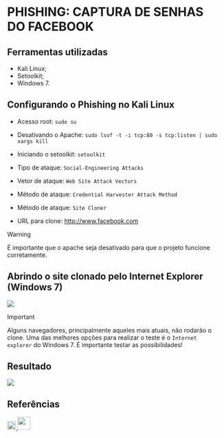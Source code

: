 # PHISHING: CAPTURA DE SENHAS DO FACEBOOK

## Ferramentas utilizadas

- Kali Linux;
- Setoolkit;
- Windows 7.

## Configurando o Phishing no Kali Linux  

- Acesso root: `sudo su`

- Desativando o Apache: `sudo lsof -t -i tcp:80 -s tcp:listen | sudo xargs kill`

- Iniciando o setoolkit: `setoolkit`

- Tipo de ataque: `Social-Engineering Attacks`

- Vetor de ataque: `Web Site Attack Vectors`

- Método de ataque: `Credential Harvester Attack Method` 

- Método de ataque: `Site Cloner`

- URL para clone: http://www.facebook.com

> [!WARNING]
> É importante que o apache seja desativado para que o projeto funcione corretamente.

## Abrindo o site clonado pelo Internet Explorer (Windows 7)

 <img src="https://media.discordapp.net/attachments/1203164000733495407/1218361859309305865/Imagem_do_WhatsApp_de_2024-03-15_as_21.50.48_714f3030.jpg?ex=660762e7&is=65f4ede7&hm=a96ed144d872a32d821909fd99bc65f67091c3c001b68a3e2f0cbe86ef7cb5ee&=&format=webp&width=500&height=400" />

> [!IMPORTANT]
> Alguns navegadores, principalmente aqueles mais atuais, não rodarão o clone. Uma das melhores opções para realizar o teste é o `Internet explorer` do Windows 7. É importante testar as possibilidades!

## Resultado
 <img src="https://media.discordapp.net/attachments/1203164000733495407/1218361859590193152/Imagem_do_WhatsApp_de_2024-03-15_as_21.53.46_9ef21252.jpg?ex=660762e7&is=65f4ede7&hm=924d99593543b6f90db72b5d1d7bd38c0ebedbba3b281c9ad2b686c289bf5a04&=&format=webp&width=515&height=400" />

## Referências
  <a href="https://web.dio.me/users/pedromasca_mkt?tab=achievements" target="_blank">
    <img src="https://lp.dio.me/wp-content/uploads/2023/03/LOGO-DIO-COLOR.png" height="20" "  />
  </a>
  
   <a href="https://github.com/cassiano-dio/cibersecurity-desafio-phishing" target="_blank">
    <img src="https://img.icons8.com/?size=100&id=12599&format=png" height="30" " />
  </a>

